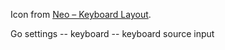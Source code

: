 Icon from [Neo – Keyboard Layout](http://neo-layout.org/index_en.html).

Go settings -- keyboard -- keyboard source input
